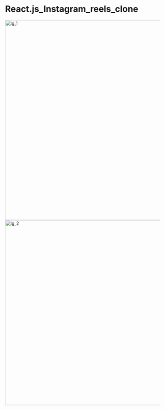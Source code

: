 # React.js_Instagram_reels_clone

<img width="652" alt="ig_1" src="https://github.com/turanserdar/React.js_Instagram/assets/85623664/c1642c03-2692-4de9-be78-b6122f7dc04a">
<img width="603" alt="ig_2" src="https://github.com/turanserdar/React.js_Instagram/assets/85623664/591e9bd4-a11b-43b3-b95c-4cb5be04442e">

